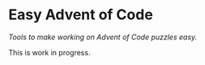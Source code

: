 # Easy Advent of Code
*Tools to make working on Advent of Code puzzles easy.*

This is work in progress.
